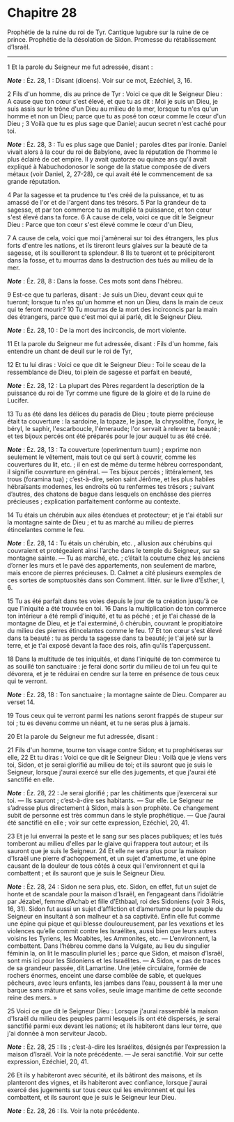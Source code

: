 # Chapitre 28

Prophétie de la ruine du roi de Tyr.
Cantique lugubre sur la ruine de ce prince.
Prophétie de la désolation de Sidon.
Promesse du rétablissement d’Israël.

***

1 Et la parole du Seigneur me fut adressée, disant :

***Note*** :  Éz. 28, 1 : Disant (dicens). Voir sur ce mot, Ezéchiel, 3, 16.


2 Fils d'un homme, dis au prince de Tyr : Voici ce que dit le Seigneur Dieu : A cause que ton cœur s'est élevé, et que tu as dit : Moi je suis un Dieu, je suis assis sur le trône d'un Dieu au milieu de la mer, lorsque tu n'es qu'un homme et non un Dieu; parce que tu as posé ton cœur comme le cœur d'un Dieu ; 3 Voilà que tu es plus sage que Daniel; aucun secret n'est caché pour toi.

***Note*** :  Éz. 28, 3 : Tu es plus sage que Daniel ; paroles dites par ironie. Daniel vivait alors à la cour du roi de Babylone, avec la réputation de l’homme le plus éclairé de cet empire. Il y avait quatorze ou quinze ans qu’il avait expliqué à Nabuchodonosor le songe de la statue composée de divers métaux (voir Daniel, 2, 27-28), ce qui avait été le commencement de sa grande réputation.

4 Par la sagesse et ta prudence tu t'es créé de la puissance, et tu as amassé de l'or et de l'argent dans tes trésors. 5 Par la grandeur de ta sagesse, et par ton commerce tu as multiplié ta puissance, et ton cœur s'est élevé dans ta force. 6 A cause de cela, voici ce que dit le Seigneur Dieu : Parce que ton cœur s'est élevé comme le cœur d'un Dieu,


7 A cause de cela, voici que moi j'amènerai sur toi des étrangers, les plus forts d'entre les nations, et ils tireront leurs glaives sur la beauté de ta sagesse, et ils souilleront ta splendeur. 8 Ils te tueront et te précipiteront dans la fosse, et tu mourras dans la destruction des tués au milieu de la mer.

***Note*** :  Éz. 28, 8 : Dans la fosse. Ces mots sont dans l’hébreu.

9 Est-ce que tu parleras, disant : Je suis un Dieu, devant ceux qui te tueront; lorsque tu n'es qu'un homme et non un Dieu, dans la main de ceux qui te feront mourir? 10 Tu mourras de la mort des incirconcis par la main des étrangers, parce que c'est moi qui ai parlé, dit le Seigneur Dieu.

***Note*** :  Éz. 28, 10 : De la mort des incirconcis, de mort violente.


11 Et la parole du Seigneur me fut adressée, disant : Fils d'un homme, fais entendre un chant de deuil sur le roi de Tyr,


12 Et tu lui diras : Voici ce que dit le Seigneur Dieu : Toi le sceau de la ressemblance de Dieu, toi plein de sagesse et parfait en beauté,

***Note*** :  Éz. 28, 12 : La plupart des Pères regardent la description de la puissance du roi de Tyr comme une figure de la gloire et de la ruine de Lucifer.

13 Tu as été dans les délices du paradis de Dieu ; toute pierre précieuse était ta couverture : la sardoine, la topaze, le jaspe, la chrysolithe, l'onyx, le béryl, le saphir, l'escarboucle, l'émeraude; l'or servait à relever ta beauté ; et tes bijoux percés ont été préparés pour le jour auquel tu as été créé.

***Note*** :  Éz. 28, 13 : Ta couverture (operimentum tuum) ; exprime non seulement le vêtement, mais tout ce qui sert à couvrir, comme les couvertures du lit, etc. ; il en est de même du terme hébreu correspondant, il signifie couverture en général. ― Tes bijoux percés ; littéralement, tes trous (foramina tua) ; c’est-à-dire, selon saint Jérôme, et les plus habiles hébraïsants modernes, les endroits où tu renfermes tes trésors ; suivant d’autres, des chatons de bague dans lesquels on enchâsse des pierres précieuses ; explication parfaitement conforme au contexte.

14 Tu étais un chérubin aux ailes étendues et protecteur; et je t'ai établi sur la montagne sainte de Dieu ; et tu as marché au milieu de pierres étincelantes comme le feu.

***Note*** :  Éz. 28, 14 : Tu étais un chérubin, etc. , allusion aux chérubins qui couvraient et protégeaient ainsi l’arche dans le temple du Seigneur, sur sa montagne sainte. ― Tu as marché, etc. ; c’était la coutume chez les anciens d’orner les murs et le pavé des appartements, non seulement de marbre, mais encore de pierres précieuses. D. Calmet a cité plusieurs exemples de ces sortes de somptuosités dans son Comment. littér. sur le livre d’Esther, I, 6.


15 Tu as été parfait dans tes voies depuis le jour de ta création jusqu'à ce que l'iniquité a été trouvée en toi. 16 Dans la multiplication de ton commerce ton intérieur a été rempli d'iniquité, et tu as péché ; et je t'ai chassé de la montagne de Dieu, et je t'ai exterminé, ô chérubin, couvrant le propitiatoire du milieu des pierres étincelantes comme le feu. 17 Et ton cœur s'est élevé dans ta beauté : tu as perdu ta sagesse dans ta beauté; je t'ai jeté sur la terre, et je t'ai exposé devant la face des rois, afin qu'ils t'aperçussent.


18 Dans la multitude de tes iniquités, et dans l'iniquité de ton commerce tu as souillé ton sanctuaire : je ferai donc sortir du milieu de toi un feu qui te dévorera, et je te réduirai en cendre sur la terre en présence de tous ceux qui te verront.

***Note*** :  Éz. 28, 18 : Ton sanctuaire ; la montagne sainte de Dieu. Comparer au verset 14.

19 Tous ceux qui te verront parmi les nations seront frappés de stupeur sur toi ; tu es devenu comme un néant, et tu ne seras plus à jamais.


20 Et la parole du Seigneur me fut adressée, disant :


21 Fils d'un homme, tourne ton visage contre Sidon; et tu prophétiseras sur elle, 22 Et tu diras : Voici ce que dit le Seigneur Dieu : Voilà que je viens vers toi, Sidon, et je serai glorifié au milieu de toi; et ils sauront que je suis le Seigneur, lorsque j'aurai exercé sur elle des jugements, et que j'aurai été sanctifié en elle.

***Note*** :  Éz. 28, 22 : Je serai glorifié ; par les châtiments que j’exercerai sur toi. ― Ils sauront ; c’est-à-dire ses habitants. ― Sur elle. Le Seigneur ne s’adresse plus directement à Sidon, mais à son prophète. Ce changement subit de personne est très commun dans le style prophétique. ― Que j’aurai été sanctifié en elle ; voir sur cette expression, Ezéchiel, 20, 41.


23 Et je lui enverrai la peste et le sang sur ses places publiques; et les tués tomberont au milieu d'elles par le glaive qui frappera tout autour; et ils sauront que je suis le Seigneur. 24 Et elle ne sera plus pour la maison d'Israël une pierre d'achoppement, et un sujet d'amertume, et une épine causant de la douleur de tous côtés à ceux qui l'environnent et qui la combattent ; et ils sauront que je suis le Seigneur Dieu.

***Note*** :  Éz. 28, 24 : Sidon ne sera plus, etc. Sidon, en effet, fut un sujet de honte et de scandale pour la maison d’Israël, en l’engageant dans l’idolâtrie par Jézabel, femme d’Achab et fille d’Ethbaal, roi des Sidoniens (voir 3 Rois, 16, 31). Sidon fut aussi un sujet d’affliction et d’amertume pour le peuple du Seigneur en insultant à son malheur et à sa captivité. Enfin elle fut comme une épine qui pique et qui blesse douloureusement, par les vexations et les violences qu’elle commit contre les Israélites, aussi bien que leurs autres voisins les Tyriens, les Moabites, les Ammonites, etc. ― L’environnent, la combattent. Dans l’hébreu comme dans la Vulgate, au lieu du singulier féminin la, on lit le masculin pluriel les ; parce que Sidon, et maison d’Israël, sont mis ici pour les Sidoniens et les Israélites. ― A Sidon, « pas de traces de sa grandeur passée, dit Lamartine. Une jetée circulaire, formée de rochers énormes, enceint une darse comblée de sable, et quelques pêcheurs, avec leurs enfants, les jambes
dans l’eau, poussent à la mer une barque sans mâture et sans voiles, seule image maritime de cette seconde reine des mers. »


25 Voici ce que dit le Seigneur Dieu : Lorsque j'aurai rassemblé la maison d'Israël du milieu des peuples parmi lesquels ils ont été dispersés, je serai sanctifié parmi eux devant les nations; et ils habiteront dans leur terre, que j'ai donnée à mon serviteur Jacob.

***Note*** :  Éz. 28, 25 : Ils ; c’est-à-dire les Israélites, désignés par l’expression la maison d’Israël. Voir la note précédente. ― Je serai sanctifié. Voir sur cette expression, Ezéchiel, 20, 41.

26 Et ils y habiteront avec sécurité, et ils bâtiront des maisons, et ils planteront des vignes, et ils habiteront avec confiance, lorsque j'aurai exercé des jugements sur tous ceux qui les environnent et qui les combattent, et ils sauront que je suis le Seigneur leur Dieu.

***Note*** :  Éz. 28, 26 : Ils. Voir la note précédente.

